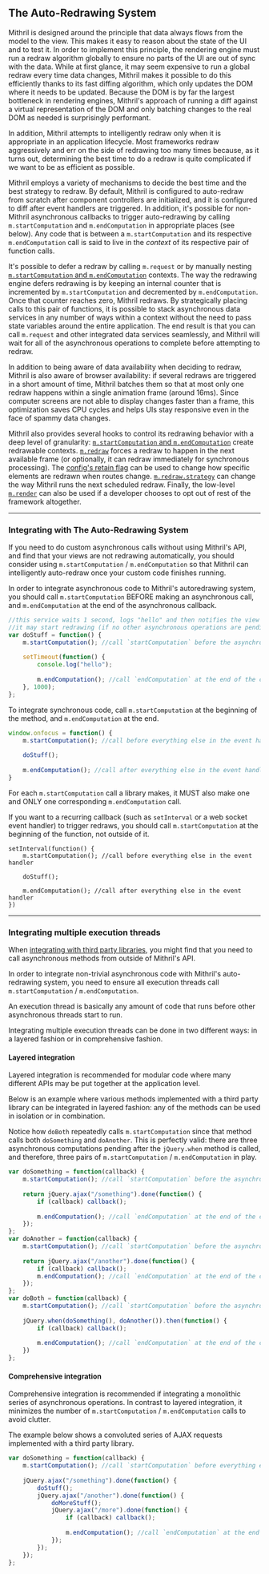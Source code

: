 ## The Auto-Redrawing System

Mithril is designed around the principle that data always flows from the model to the view. This makes it easy to reason about the state of the UI and to test it. In order to implement this principle, the rendering engine must run a redraw algorithm globally to ensure no parts of the UI are out of sync with the data. While at first glance, it may seem expensive to run a global redraw every time data changes, Mithril makes it possible to do this efficiently thanks to its fast diffing algorithm, which only updates the DOM where it needs to be updated. Because the DOM is by far the largest bottleneck in rendering engines, Mithril's approach of running a diff against a virtual representation of the DOM and only batching changes to the real DOM as needed is surprisingly performant.

In addition, Mithril attempts to intelligently redraw only when it is appropriate in an application lifecycle. Most frameworks redraw aggressively and err on the side of redrawing too many times because, as it turns out, determining the best time to do a redraw is quite complicated if we want to be as efficient as possible.

Mithril employs a variety of mechanisms to decide the best time and the best strategy to redraw. By default, Mithril is configured to auto-redraw from scratch after component controllers are initialized, and it is configured to diff after event handlers are triggered. In addition, it's possible for non-Mithril asynchronous callbacks to trigger auto-redrawing by calling `m.startComputation` and `m.endComputation` in appropriate places (see below). Any code that is between a `m.startComputation` and its respective `m.endComputation` call is said to live in the *context* of its respective pair of function calls.

It's possible to defer a redraw by calling `m.request` or by manually nesting [`m.startComputation` and `m.endComputation`](mithril.computation.md) contexts. The way the redrawing engine defers redrawing is by keeping an internal counter that is incremented by `m.startComputation` and decremented by `m.endComputation`. Once that counter reaches zero, Mithril redraws. By strategically placing calls to this pair of functions, it is possible to stack asynchronous data services in any number of ways within a context without the need to pass state variables around the entire application. The end result is that you can call `m.request` and other integrated data services seamlessly, and Mithril will wait for all of the asynchronous operations to complete before attempting to redraw.

In addition to being aware of data availability when deciding to redraw, Mithril is also aware of browser availability: if several redraws are triggered in a short amount of time, Mithril batches them so that at most only one redraw happens within a single animation frame (around 16ms). Since computer screens are not able to display changes faster than a frame, this optimization saves CPU cycles and helps UIs stay responsive even in the face of spammy data changes.

Mithril also provides several hooks to control its redrawing behavior with a deep level of granularity: [`m.startComputation` and `m.endComputation`](mithril.computation.md) create redrawable contexts. [`m.redraw`](mithril.redraw.md) forces a redraw to happen in the next available frame (or optionally, it can redraw immediately for synchronous processing). The [config's retain flag](mithril.md#persisting-dom-elements-across-route-changes) can be used to change how specific elements are redrawn when routes change. [`m.redraw.strategy`](mithril.redraw.md#strategy) can change the way Mithril runs the next scheduled redraw. Finally, the low-level [`m.render`](mithril.render.md) can also be used if a developer chooses to opt out of rest of the framework altogether.

---

### Integrating with The Auto-Redrawing System

If you need to do custom asynchronous calls without using Mithril's API, and find that your views are not redrawing automatically, you should consider using `m.startComputation` / `m.endComputation` so that Mithril can intelligently auto-redraw once your custom code finishes running.

In order to integrate asynchronous code to Mithril's autoredrawing system, you should call `m.startComputation` BEFORE making an asynchronous call, and `m.endComputation` at the end of the asynchronous callback.

```javascript
//this service waits 1 second, logs "hello" and then notifies the view that
//it may start redrawing (if no other asynchronous operations are pending)
var doStuff = function() {
	m.startComputation(); //call `startComputation` before the asynchronous `setTimeout`
	
	setTimeout(function() {
		console.log("hello");
		
		m.endComputation(); //call `endComputation` at the end of the callback
	}, 1000);
};
```

To integrate synchronous code, call `m.startComputation` at the beginning of the method, and `m.endComputation` at the end.

```javascript
window.onfocus = function() {
	m.startComputation(); //call before everything else in the event handler
	
	doStuff();
	
	m.endComputation(); //call after everything else in the event handler
}
```

For each `m.startComputation` call a library makes, it MUST also make one and ONLY one corresponding `m.endComputation` call.

If you want to a recurring callback (such as `setInterval` or a web socket event handler) to trigger redraws, you should call `m.startComputation` at the beginning of the function, not outside of it.

```
setInterval(function() {
	m.startComputation(); //call before everything else in the event handler
	
	doStuff();
	
	m.endComputation(); //call after everything else in the event handler
})
```

---

### Integrating multiple execution threads

When [integrating with third party libraries](integration.md), you might find that you need to call asynchronous methods from outside of Mithril's API.

In order to integrate non-trivial asynchronous code with Mithril's auto-redrawing system, you need to ensure all execution threads call `m.startComputation` / `m.endComputation`.

An execution thread is basically any amount of code that runs before other asynchronous threads start to run.

Integrating multiple execution threads can be done in two different ways: in a layered fashion or in comprehensive fashion.

#### Layered integration

Layered integration is recommended for modular code where many different APIs may be put together at the application level.

Below is an example where various methods implemented with a third party library can be integrated in layered fashion: any of the methods can be used in isolation or in combination.

Notice how `doBoth` repeatedly calls `m.startComputation` since that method calls both `doSomething` and `doAnother`. This is perfectly valid: there are three asynchronous computations pending after the `jQuery.when` method is called, and therefore, three pairs of `m.startComputation` / `m.endComputation` in play.

```javascript
var doSomething = function(callback) {
	m.startComputation(); //call `startComputation` before the asynchronous AJAX request
	
	return jQuery.ajax("/something").done(function() {
		if (callback) callback();
		
		m.endComputation(); //call `endComputation` at the end of the callback
	});
};
var doAnother = function(callback) {
	m.startComputation(); //call `startComputation` before the asynchronous AJAX request
	
	return jQuery.ajax("/another").done(function() {
		if (callback) callback();
		m.endComputation(); //call `endComputation` at the end of the callback
	});
};
var doBoth = function(callback) {
	m.startComputation(); //call `startComputation` before the asynchronous synchronization method
	
	jQuery.when(doSomething(), doAnother()).then(function() {
		if (callback) callback();
		
		m.endComputation(); //call `endComputation` at the end of the callback
	})
};
```

#### Comprehensive integration

Comprehensive integration is recommended if integrating a monolithic series of asynchronous operations. In contrast to layered integration, it minimizes the number of `m.startComputation` / `m.endComputation` calls to avoid clutter.

The example below shows a convoluted series of AJAX requests implemented with a third party library.

```javascript
var doSomething = function(callback) {
	m.startComputation(); //call `startComputation` before everything else
	
	jQuery.ajax("/something").done(function() {
		doStuff();
		jQuery.ajax("/another").done(function() {
			doMoreStuff();
			jQuery.ajax("/more").done(function() {
				if (callback) callback();
				
				m.endComputation(); //call `endComputation` at the end of everything
			});
		});
	});
};
```
